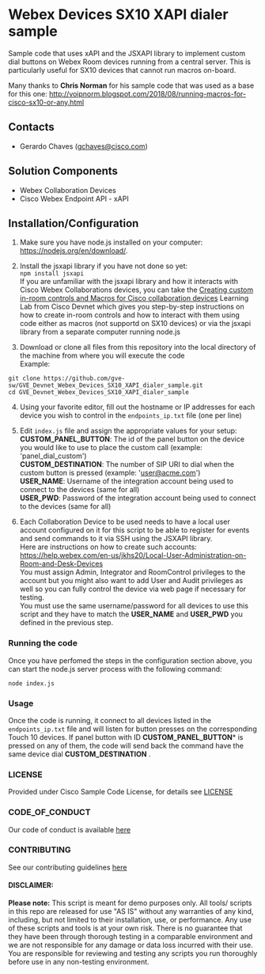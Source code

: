 #  Webex Devices SX10 XAPI dialer sample
Sample code that uses xAPI and the JSXAPI library to implement custom dial buttons on Webex Room devices running from a central server. This is particularly useful for SX10 devices that cannot run macros on-board. 

Many thanks to **Chris Norman** for his sample code that was used as a base for this one: http://voipnorm.blogspot.com/2018/08/running-macros-for-cisco-sx10-or-any.html

## Contacts
* Gerardo Chaves (gchaves@cisco.com)

## Solution Components
* Webex Collaboration Devices
* Cisco Webex Endpoint API - xAPI

## Installation/Configuration

1) Make sure you have node.js installed on your computer: https://nodejs.org/en/download/. 

2) Install the jsxapi library if you have not done so yet:  
```npm install jsxapi```  
If you are unfamiliar with the jsxapi library and how it interacts with Cisco Webex Collaborations devices, you can take the [Creating custom in-room controls and Macros for Cisco collaboration devices](https://developer.cisco.com/learning/lab/collab-xapi-controls/step/1) Learning Lab from Cisco Devnet which gives you step-by-step instructions on how to create in-room controls and how to interact with them using code either as macros (not supportd on SX10 devices) or via the jsxapi library from a separate computer running node.js

3) Download or clone all files from this repository into the local directory of the machine from where you will execute the code  
Example:  
```  
git clone https://github.com/gve-sw/GVE_Devnet_Webex_Devices_SX10_XAPI_dialer_sample.git
cd GVE_Devnet_Webex_Devices_SX10_XAPI_dialer_sample
```  

4) Using your favorite editor, fill out the hostname or IP addresses for each device you wish to control in the `endpoints_ip.txt` file (one per line)  

5) Edit `index.js` file and assign the appropriate values for your setup:  
**CUSTOM_PANEL_BUTTON**: The id of the panel button on the device you would like to use to place the custom call (example:  'panel_dial_custom')  
**CUSTOM_DESTINATION**: The number of SIP URI to dial when the custom button is pressed (example: 'user@acme.com')  
**USER_NAME**: Username of the integration account being used to connect to the devices (same for all)  
**USER_PWD**: Password of the integration account being used to connect to the devices (same for all) 

6) Each Collaboration Device to be used needs to have a local user account configured on it for this script to be able to 
register for events and send commands to it via SSH using the JSXAPI library.    
Here are instructions on how to create such accounts:  
https://help.webex.com/en-us/jkhs20/Local-User-Administration-on-Room-and-Desk-Devices  
You must assign Admin, Integrator and RoomControl privileges to the account but you might also want to add User and Audit privileges as well so you can fully control the device via web page if necessary for testing.  
You must use the same username/password for all devices to use this script and they have to match the **USER_NAME** and **USER_PWD**  you defined in the previous step.  


### Running the code

Once you have perfomed the steps in the configuration section above, you can start the node.js server process with the following command:  


 ```node index.js```
 
### Usage  

Once the code is running, it connect to all devices listed in the `endpoints_ip.txt` file and will listen for button presses on the corresponding Touch 10 devices. If panel button with ID **CUSTOM_PANEL_BUTTON*** is pressed on any of them, the code will send back the command have the same device dial **CUSTOM_DESTINATION** . 


### LICENSE

Provided under Cisco Sample Code License, for details see [LICENSE](LICENSE.md)

### CODE_OF_CONDUCT

Our code of conduct is available [here](CODE_OF_CONDUCT.md)

### CONTRIBUTING

See our contributing guidelines [here](CONTRIBUTING.md)

#### DISCLAIMER:
<b>Please note:</b> This script is meant for demo purposes only. All tools/ scripts in this repo are released for use "AS IS" without any warranties of any kind, including, but not limited to their installation, use, or performance. Any use of these scripts and tools is at your own risk. There is no guarantee that they have been through thorough testing in a comparable environment and we are not responsible for any damage or data loss incurred with their use.
You are responsible for reviewing and testing any scripts you run thoroughly before use in any non-testing environment.

